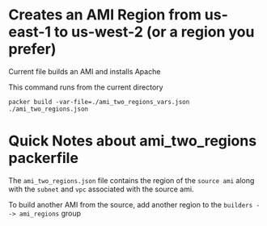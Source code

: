 # Creates an AMI Region from us-east-1 to us-west-2 (or a region you prefer)

Current file builds an AMI and installs Apache

This command runs from the current directory

```
packer build -var-file=./ami_two_regions_vars.json ./ami_two_regions.json
```

# Quick Notes about ami_two_regions packerfile

The `ami_two_regions.json` file contains the region of the `source ami` along with the `subnet` and `vpc` associated with the source ami.

To build another AMI from the source, add another region to the `builders --> ami_regions` group 